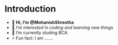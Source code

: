  # Introduction
- 👋 **Hi, I’m @MohanishShrestha**
- 👀 *I’m interested in coding and learning new things*
- 🌱 I’m currently studing BCA
- ⚡ Fun fact: I am .......

<!---
MohanishShrestha/MohanishShrestha is a ✨ special ✨ repository because its `README.md` (this file) appears on your GitHub profile.
You can click the Preview link to take a look at your changes.
--->
